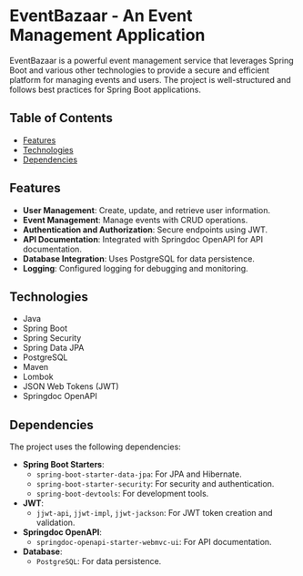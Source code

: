 # EventBazaar - An Event Management Application

EventBazaar is a powerful event management service that leverages Spring Boot and various other technologies to provide a secure and efficient platform for managing events and users. The project is well-structured and follows best practices for Spring Boot applications.


## Table of Contents

- [Features](#features)
- [Technologies](#technologies)
- [Dependencies](#dependencies)

## Features

- **User Management**: Create, update, and retrieve user information.
- **Event Management**: Manage events with CRUD operations.
- **Authentication and Authorization**: Secure endpoints using JWT.
- **API Documentation**: Integrated with Springdoc OpenAPI for API documentation.
- **Database Integration**: Uses PostgreSQL for data persistence.
- **Logging**: Configured logging for debugging and monitoring.

## Technologies

- Java
- Spring Boot
- Spring Security
- Spring Data JPA
- PostgreSQL
- Maven
- Lombok
- JSON Web Tokens (JWT)
- Springdoc OpenAPI

## Dependencies
The project uses the following dependencies:

- **Spring Boot Starters**:
  - `spring-boot-starter-data-jpa`: For JPA and Hibernate.
  - `spring-boot-starter-security`: For security and authentication.
  - `spring-boot-devtools`: For development tools.
- **JWT**:
  - `jjwt-api`, `jjwt-impl`, `jjwt-jackson`: For JWT token creation and validation.
- **Springdoc OpenAPI**:
  - `springdoc-openapi-starter-webmvc-ui`: For API documentation.
- **Database**:
  - `PostgreSQL`: For data persistence.
